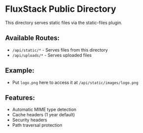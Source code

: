 # FluxStack Public Directory

This directory serves static files via the static-files plugin.

## Available Routes:
- `/api/static/*` - Serves files from this directory
- `/api/uploads/*` - Serves uploaded files

## Example:
- Put `logo.png` here to access it at `/api/static/images/logo.png`

## Features:
- Automatic MIME type detection
- Cache headers (1 year default)
- Security headers
- Path traversal protection